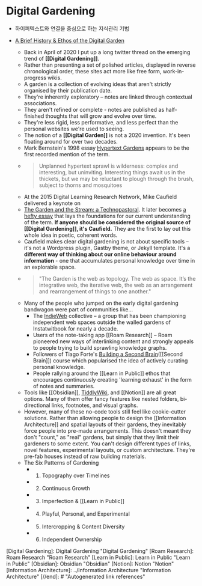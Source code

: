 # Digital Gardening

- 하이퍼텍스트와 연결을 중심으로 하는 지식관리 기법

- [A Brief History & Ethos of the Digital Garden](https://maggieappleton.com/garden-history)
  - Back in April of 2020 I put up a long twitter thread on the emerging trend of **[[Digital Gardening]]**.
  - Rather than presenting a set of polished articles, displayed in reverse chronological order, these sites act more like free form, work-in-progress wikis.
  - A garden is a collection of evolving ideas that aren't strictly organised by their publication date.
  - They're inherently exploratory – notes are linked through contextual associations.
  - They aren't refined or complete - notes are published as half-finished thoughts that will grow and evolve over time.
  - They're less rigid, less performative, and less perfect than the personal websites we're used to seeing.
  - The notion of a **[[Digital Garden]]** is not a 2020 invention. It's been floating around for over two decades.
  - Mark Bernstein's 1998 essay [Hypertext Gardens](http://www.eastgate.com/garden/Enter.html) appears to be the first recorded mention of the term.
  - > Unplanned hypertext sprawl is wilderness: complex and interesting, but uninviting. Interesting things await us in the thickets, but we may be reluctant to plough through the brush, subject to thorns and mosquitoes
  - At the 2015 Digital Learning Research Network, Mike Caufield delivered a keynote on
  - [The Garden and the Stream: a Technopastoral](https://youtu.be/ckv_CjyKyZY). It later becomes [a hefty essay](https://hapgood.us/2015/10/17/the-garden-and-the-stream-a-technopastoral/) that lays the foundations for our current understanding of the term. **If anyone should be considered the original source of **[[Digital Gardening]]**, it's Caufield.** They are the first to lay out this whole idea in poetic, coherent words.
  - Caufield makes clear digital gardening is not about specific tools – it's not a Wordpress plugin, Gastby theme, or Jekyll template. It's a **different way of thinking about our online behaviour around information** - one that accumulates personal knowledge over time in an explorable space.
  - > "The Garden is the web as topology. The web as space. It’s the integrative web, the iterative web, the web as an arrangement and rearrangement of things to one another."
  - Many of the people who jumped on the early digital gardening bandwagon were part of communities like...
    - The [IndieWeb](https://indieweb.org/) collective – a group that has been championing independent web spaces outside the walled gardens of Instatwitbook for nearly a decade.
    - Users of the note-taking app [[Roam Research]] – Roam pioneered new ways of interlinking content and strongly appeals to people trying to build sprawling knowledge graphs.
    - Followers of Tiago Forte's [Building a Second Brain](https://www.buildingasecondbrain.com/)([[Second Brain]]) course which popularised the idea of actively curating personal knowledge.
    - People rallying around the [[Learn in Public]] ethos that encourages continuously creating 'learning exhaust' in the form of notes and summaries.
  - Tools like [[Obsidian]], [TiddlyWiki](https://tiddlywiki.com/), and [[Notion]] are all great options. Many of them offer fancy features like nested folders, bi-directional links, footnotes, and visual graphs.
  - However, many of these no-code tools still feel like cookie-cutter solutions. Rather than allowing people to design the [[Information Architecture]] and spatial layouts of their gardens, they inevitably force people into pre-made arrangements. This doesn't meant they don't "count," as "real" gardens, but simply that they limit their gardeners to some extent. You can't design different types of links, novel features, experimental layouts, or custom architecture. They're pre-fab houses instead of raw building materials.
  - The Six Patterns of Gardening
    - 1. Topography over Timelines
    - 2. Continuous Growth
    - 3. Imperfection & [[Learn in Public]]
    - 4. Playful, Personal, and Experimental
    - 5. Intercropping & Content Diversity
    - 6. Independent Ownership

[//begin]: # "Autogenerated link references for markdown compatibility"
[Digital Gardening]: Digital Gardening "Digital Gardening"
[Roam Research]: Roam Research "Roam Research"
[Learn in Public]: Learn in Public "Learn in Public"
[Obsidian]: Obsidian "Obsidian"
[Notion]: Notion "Notion"
[Information Architecture]: ../Information Architecture "Information Architecture"
[//end]: # "Autogenerated link references"